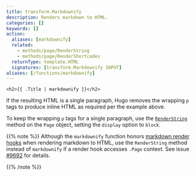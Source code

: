 ```yaml
---
title: transform.Markdownify
description: Renders markdown to HTML.
categories: []
keywords: []
action:
  aliases: [markdownify]
  related:
    - methods/page/RenderString
    - methods/page/RenderShortcodes
  returnType: template.HTML
  signatures: [transform.Markdownify INPUT]
aliases: [/functions/markdownify]
---
```


```go-html-template
<h2>{{ .Title | markdownify }}</h2>
```

If the resulting HTML is a single paragraph, Hugo removes the wrapping `p` tags to produce inline HTML as required per the example above.

To keep the wrapping `p` tags for a single paragraph, use the [`RenderString`] method on the `Page` object, setting the `display` option to `block`.

[`RenderString`]: /methods/page/renderstring/

{{% note %}}
Although the `markdownify` function honors [markdown render hooks] when rendering markdown to HTML, use the `RenderString` method instead of `markdownify` if a render hook accesses `.Page` context. See issue [#9692] for details.

[markdown render hooks]: /render-hooks
[#9692]: https://github.com/gohugoio/hugo/issues/9692
{{% /note %}}
